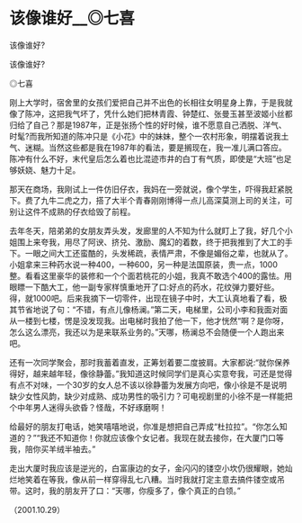 # 该像谁好__◎七喜

该像谁好?

该像谁好?

◎七喜

刚上大学时，宿舍里的女孩们爱把自己并不出色的长相往女明星身上靠，于是我就像了陈冲，这把我气坏了，凭什么她们把林青霞、钟楚红、张曼玉甚至波姬小丝都归给了自己？那是1987年，正是张扬个性的好时候，谁不愿意自己洒脱、洋气、时髦?而我所知道的陈冲只是《小花》中的妹妹，整个一农村形象，明摆着说我土气、迷糊。当然这些都是我在1987年的看法，要是搁现在，我一准儿满口答应。陈冲有什么不好，末代皇后怎么着也比混迹市井的白丁有气质，即使是“大班”也足够妖娆、魅力十足。

那天在商场，我刚试上一件仿旧仔衣，我妈在一旁就说，像个学生，吓得我赶紧脱下。费了九牛二虎之力，搭了大半个青春刚刚博得一点儿高深莫测上司的关注，可别让这件不成熟的仔衣给毁了前程。

去年冬天，陪弟弟的女朋友弄头发，发廊里的人不知为什么就盯上了我，好几个小姐围上来夸我，用尽了阿谀、挤兑、激励、魔幻的着数，终于把我推到了大工的手下。一眼之间大工还蛮酷的，头发稀疏，表情严肃，不像是媚俗之辈，也就从了。小姐拿来三种药水说一种400，一种600，另一种是法国原装，贵一点，1000整。看看这里豪华的装修和一个个面若桃花的小姐，我真不敢选个400的露怯。用眼瞟一下酷大工，他一副专家样慎重地开了口:好点的药水，花纹弹力要好些。得，就1000吧。后来我摘下一切零件，出现在镜子中时，大工认真地看了看，极其节省地说了句：“不错，有点儿像杨澜。”第二天，电梯里，公司小李和我面对面从一楼到七楼，愣是没发现我。出电梯时我拍了他一下，他才恍然“啊？是你呀，怎么这么漂亮，我还以为是来联系业务的。”天哪，杨澜总不会随便一个人跑出来吧。

还有一次同学聚会，那时我蓄着直发，正筹划着要二度披肩。大家都说:“就你保养得好，越来越年轻，像徐静蕾。”我知道这时候同学们是真心实意夸我，可还是觉得有点不对味，一个30岁的女人总不该以徐静蕾为发展方向吧，像小徐是不是说明缺少女性风韵，缺少对成熟、成功男性的吸引力？可电视剧里的小徐不是一样能把个中年男人迷得头欲昏？怪哉，不好琢磨啊！

给最好的朋友打电话，她笑嘻嘻地说，你准是想把自己弄成“杜拉拉”。“你怎么知道的？”“我还不知道你！你就应该像个女记者。我现在就去接你，在大厦门口等我，陪你买羊绒半袖去。”

走出大厦时我应该是逆光的，白富康边的女子，金闪闪的镂空小坎仍很耀眼，她灿烂地笑着在等我，像从前一样穿得乱七八糟。当时我就打定主意去搞件镂空或吊带。这时，我的朋友开了口：“天哪，你瘦多了，像个真正的白领。”

（2001.10.29）